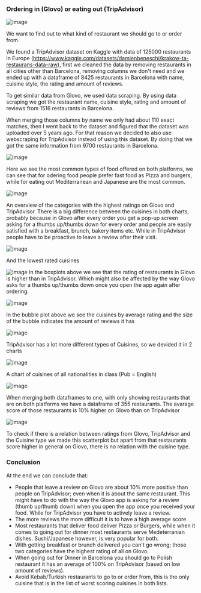 ### Ordering in (Glovo) or eating out (TripAdvisor)

![image](https://user-images.githubusercontent.com/121023453/216971838-8f1c6669-f68d-4f91-95a3-8d3295ca4836.png)

We want to find out to what kind of restaurant we should go to or order from. 

We found a TripAdvisor dataset on Kaggle with data of 125000 restaurants in Europe (https://www.kaggle.com/datasets/damienbeneschi/krakow-ta-restaurans-data-raw), first we cleaned the data by removing restaurants in all cities other than Barcelona, removing columns we don't need and we ended up with a dataframe of 8425 restaurants in Barcelona with name, cuisine style, the rating and amount of reviews. 

To get similar data from Glovo, we used data scraping. By using data scraping we got the restaurant name, cuisine style, rating and amount of reviews from 1516 restaurants in Barcelona.

When merging those columns by name we only had about 110 exact matches, then I went back to the dataset and figured that the dataset was uploaded over 5 years ago. For that reason we decided to also use webscraping for TripAdvisor instead of using this dataset. By doing that we got the same information from 9700 restaurants in Barcelona.


![image](https://user-images.githubusercontent.com/121023453/216971245-16de2863-253f-4a7a-bc55-8b3d9c4fda98.png)


Here we see the most common types of food offered on both platforms, we can see that for odering food people prefer fast food as Pizza and burgers, while for eating out Mediterranean and Japanese are the most common. 


![image](https://user-images.githubusercontent.com/121023453/216972268-fe337714-e638-41d1-bfb5-b30b0888f020.png)


An overview of the categories with the highest ratings on Glovo and TripAdvisor. There is a big difference between the cuisines in both charts, probably because in Glovo after every order you get a pop-up screen asking for a thumbs up/thumbs down for every order and people are easily satisfied with a breakfast, brunch, bakery items etc. While in TripAdvisor people have to be proactive to leave a review after their visit. 


![image](https://user-images.githubusercontent.com/121023453/216974285-4532cfc5-186a-4d73-aeb2-4a4c907d33ed.png)

And the lowest rated cuisines

![image](https://user-images.githubusercontent.com/121023453/216980456-f09786b0-629a-48d2-b3a8-e10847b32078.png)
In the boxplots above we see that the rating of restaurants in Glovo is higher than in TripAdvisor. Which might also be affected by the way Glovo asks for a thumbs up/thumbs down once you open the app again after ordering. 

![image](https://user-images.githubusercontent.com/121023453/217066802-22780862-444e-468a-b840-7705e1dde5c7.png)

In the bubble plot above we see the cuisines by average rating and the size of the bubble indicates the amount of reviews it has


![image](https://user-images.githubusercontent.com/121023453/217068261-7bb52752-a4b7-4a6e-b7a7-d50fcd062d33.png)

TripAdvisor has a lot more different types of Cuisines, so we devided it in 2 charts 


![image](https://user-images.githubusercontent.com/121023453/217068390-d9cdacd1-e5e1-4577-81ee-d3e3d4dbc8ed.png)

A chart of cuisines of all nationalities in class (Pub = English)

![image](https://user-images.githubusercontent.com/121023453/216987376-4fba2e1a-36aa-42f1-b4fb-dbfdcc703036.png)

When merging both dataframes to one, with only showing restaurants that are on both platforms we have a dataframe of 355 restaurants. The avarage score of those restaurants is 10% higher on Glovo than on TripAdvisor


![image](https://user-images.githubusercontent.com/121023453/217000878-f2262cfb-aa61-4ceb-ba2a-292b19a7ad9a.png)

To check if there is a relation between ratings from Glovo, TripAdvisor and the Cuisine type we made this scatterplot but apart from that restaurants score higher in general on Glovo, there is no relation with the cuisine type.

### Conclusion

At the end we can conclude that: 
- People that leave a review on Glovo are about 10% more positive than people on TripAdvisor; even when it is about the same restaurant. This might have to do with the way the Glovo app is asking for a review (thumb up/thumb down) when you open the app once you received your food. While for TripAdvisor you have to actively leave a review.
- The more reviews the more difficult it is to have a high average score 
- Most restaurants that deliver food deliver Pizza or Burgers, while when it comes to going out for dinner most restaurants serve Medeterranian dishes. Sushi/Japanese however, is very popular for both. 
- With getting breakfast or brunch delivered you can't go wrong; those two categories have the highest rating of all on Glovo.
- When going out for Dinner in Barcelona you should go to Polish restaurant it has an average of 100% on TripAdvisor (based on low amount of reviews).
- Avoid Kebab/Turkish restaurants to go to or order from, this is the only cuisine that is in the list of worst scoring cuisines in both lists.
